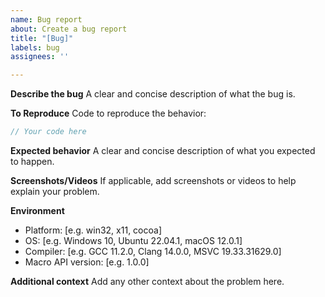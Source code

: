 ```yaml
---
name: Bug report
about: Create a bug report
title: "[Bug]"
labels: bug
assignees: ''

---
```


**Describe the bug**
A clear and concise description of what the bug is.

**To Reproduce**
Code to reproduce the behavior:
```c++
// Your code here
```

**Expected behavior**
A clear and concise description of what you expected to happen.

**Screenshots/Videos**
If applicable, add screenshots or videos to help explain your problem.

**Environment**
- Platform: [e.g. win32, x11, cocoa]
- OS: [e.g. Windows 10, Ubuntu 22.04.1, macOS 12.0.1]
- Compiler: [e.g. GCC 11.2.0, Clang 14.0.0, MSVC 19.33.31629.0]
- Macro API version: [e.g. 1.0.0]

**Additional context**
Add any other context about the problem here.
